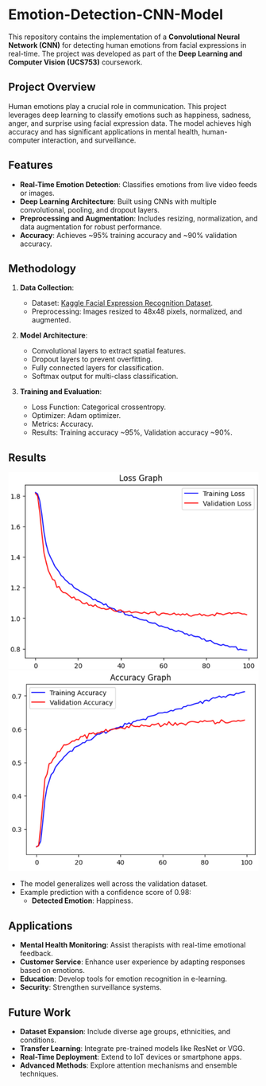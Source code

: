 # Emotion-Detection-CNN-Model

This repository contains the implementation of a **Convolutional Neural Network (CNN)** for detecting human emotions from facial expressions in real-time. The project was developed as part of the **Deep Learning and Computer Vision (UCS753)** coursework.

## Project Overview

Human emotions play a crucial role in communication. This project leverages deep learning to classify emotions such as happiness, sadness, anger, and surprise using facial expression data. The model achieves high accuracy and has significant applications in mental health, human-computer interaction, and surveillance.

## Features

- **Real-Time Emotion Detection**: Classifies emotions from live video feeds or images.
- **Deep Learning Architecture**: Built using CNNs with multiple convolutional, pooling, and dropout layers.
- **Preprocessing and Augmentation**: Includes resizing, normalization, and data augmentation for robust performance.
- **Accuracy**: Achieves ~95% training accuracy and ~90% validation accuracy.

## Methodology

1. **Data Collection**: 
   - Dataset: [Kaggle Facial Expression Recognition Dataset]([https://www.kaggle.com/](https://www.kaggle.com/datasets/jonathanoheix/face-expression-recognition-dataset)).
   - Preprocessing: Images resized to 48x48 pixels, normalized, and augmented.
   
2. **Model Architecture**:
   - Convolutional layers to extract spatial features.
   - Dropout layers to prevent overfitting.
   - Fully connected layers for classification.
   - Softmax output for multi-class classification.

3. **Training and Evaluation**:
   - Loss Function: Categorical crossentropy.
   - Optimizer: Adam optimizer.
   - Metrics: Accuracy.
   - Results: Training accuracy ~95%, Validation accuracy ~90%.

## Results

![Training and Validation Loss](https://github.com/saumya29saxena/Emotion-Detection-CNN-Model/blob/main/Training%20and%20Validation%20Loss.png)
![Training and Validation Accuracy](https://github.com/saumya29saxena/Emotion-Detection-CNN-Model/blob/main/Training%20and%20Validation%20Accuracy.png)

- The model generalizes well across the validation dataset.
- Example prediction with a confidence score of 0.98:
  - **Detected Emotion**: Happiness.

## Applications

- **Mental Health Monitoring**: Assist therapists with real-time emotional feedback.
- **Customer Service**: Enhance user experience by adapting responses based on emotions.
- **Education**: Develop tools for emotion recognition in e-learning.
- **Security**: Strengthen surveillance systems.

## Future Work

- **Dataset Expansion**: Include diverse age groups, ethnicities, and conditions.
- **Transfer Learning**: Integrate pre-trained models like ResNet or VGG.
- **Real-Time Deployment**: Extend to IoT devices or smartphone apps.
- **Advanced Methods**: Explore attention mechanisms and ensemble techniques.
